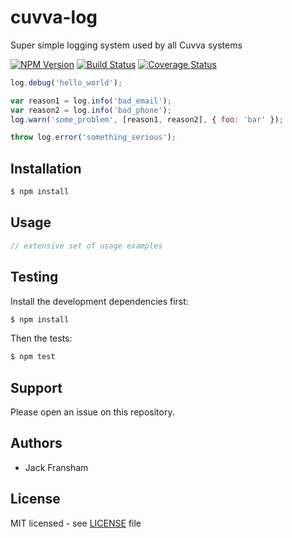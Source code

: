 # cuvva-log

Super simple logging system used by all Cuvva systems

[![NPM Version](https://img.shields.io/npm/v/cuvva-log.svg?style=flat)](//www.npmjs.org/package/cuvva-log)
[![Build Status](https://img.shields.io/travis/cuvva/cuvva-log-node.svg?style=flat)](//travis-ci.org/cuvva/cuvva-log-node)
[![Coverage Status](https://img.shields.io/coveralls/cuvva/cuvva-log-node.svg?style=flat)](//coveralls.io/r/cuvva/cuvva-log-node)

```js
log.debug('hello_world');

var reason1 = log.info('bad_email');
var reason2 = log.info('bad_phone');
log.warn('some_problem', [reason1, reason2], { foo: 'bar' });

throw log.error('something_serious');
```

## Installation

```bash
$ npm install
```

## Usage

```js
// extensive set of usage examples
```

## Testing

Install the development dependencies first:

```bash
$ npm install
```

Then the tests:

```bash
$ npm test
```

## Support

Please open an issue on this repository.

## Authors

- Jack Fransham

## License

MIT licensed - see [LICENSE](LICENSE) file
